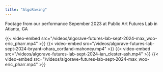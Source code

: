```yaml
---
title: "AlgoRaving"
---
```


Footage from our performance Sepember 2023 at Public Art Futures Lab in Atlanta, GA


{{< video-embed src="/videos/algorave-futures-lab-sept-2024-max_woo-eric_pharr.mp4" >}}
{{< video-embed src="/videos/algorave-futures-lab-sept-2024-bryant-ohara_cortland-mahoney.mp4" >}}
{{< video-embed src="/videos/algorave-futures-lab-sept-2024-ian_clester-ash.mp4" >}}
{{< video-embed src="/videos/algorave-futures-lab-sept-2024-max_woo-eric_pharr.mp4" >}}